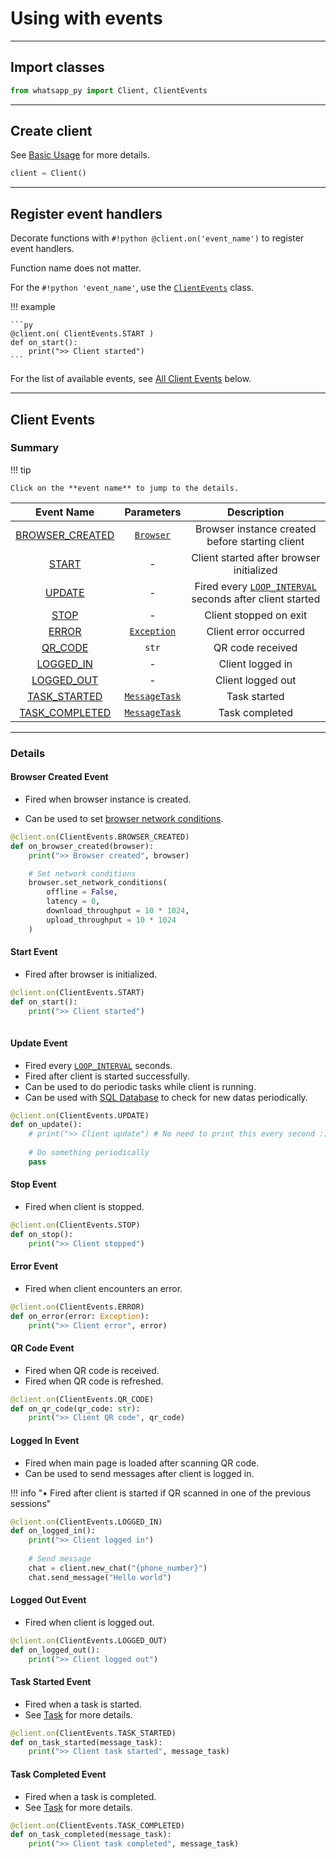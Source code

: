 # Using with events

---

## Import classes
```py
from whatsapp_py import Client, ClientEvents
```

---

## Create client
See [Basic Usage](./basic.md#create-client) for more details.
```py
client = Client()
```

---

## Register event handlers
Decorate functions with `#!python @client.on('event_name')` to register event handlers.

Function name does not matter.

For the `#!python 'event_name'`, use the [`ClientEvents`](/reference/client_events) class.

!!! example

    ```py
    @client.on( ClientEvents.START )
    def on_start():
        print(">> Client started")
    ```

For the list of available events, see [All Client Events](#all-client-events) below.

---
## Client Events

### Summary

!!! tip

    Click on the **event name** to jump to the details.

|                Event Name                 |                                 Parameters                                 |                                              Description                                              |
| :---------------------------------------: | :------------------------------------------------------------------------: | :---------------------------------------------------------------------------------------------------: |
| [BROWSER_CREATED](#browser-created-event) |                  [`Browser`](/reference/browser/#browser)                  |                            Browser instance created before starting client                            |
|           [START](#start-event)           |                                     -                                      |                               Client started after browser initialized                                |
|          [UPDATE](#update-event)          |                                     -                                      | Fired every [`LOOP_INTERVAL`](/reference/constants/#const.LOOP_INTERVAL) seconds after client started |
|            [STOP](#stop-event)            |                                     -                                      |                                        Client stopped on exit                                         |
|           [ERROR](#error-event)           | [`Exception`](https://docs.python.org/3/library/exceptions.html#Exception) |                                         Client error occurred                                         |
|         [QR_CODE](#qr-code-event)         |                                   `str`                                    |                                           QR code received                                            |
|       [LOGGED_IN](#logged-in-event)       |                                     -                                      |                                           Client logged in                                            |
|      [LOGGED_OUT](#logged-out-event)      |                                     -                                      |                                           Client logged out                                           |
|    [TASK_STARTED](#task-started-event)    |             [`MessageTask`](/reference/task/#task.MessageTask)             |                                             Task started                                              |
|  [TASK_COMPLETED](#task-completed-event)  |             [`MessageTask`](/reference/task/#task.MessageTask)             |                                            Task completed                                             |

---

### Details

#### Browser Created Event
* Fired when browser instance is created.

* Can be used to set [browser network conditions](/reference/browser/#browser.browser.Browser.set_network_conditions).

```py
@client.on(ClientEvents.BROWSER_CREATED)
def on_browser_created(browser):
    print(">> Browser created", browser)

    # Set network conditions
    browser.set_network_conditions(
        offline = False,
        latency = 0,
        download_throughput = 10 * 1024,
        upload_throughput = 10 * 1024
    )
```

#### Start Event
* Fired after browser is initialized.

```py
@client.on(ClientEvents.START)
def on_start():
    print(">> Client started")
 

```

#### Update Event
* Fired every [`LOOP_INTERVAL`](/reference/constants/#const.LOOP_INTERVAL) seconds.
* Fired after client is started successfully.
* Can be used to do periodic tasks while client is running.
* Can be used with [SQL Database](/usage/sql) to check for new datas periodically. 

```py
@client.on(ClientEvents.UPDATE)
def on_update():
    # print(">> Client update") # No need to print this every second :)
    
    # Do something periodically
    pass
```

#### Stop Event
* Fired when client is stopped.

```py
@client.on(ClientEvents.STOP)
def on_stop():
    print(">> Client stopped")
```

#### Error Event
* Fired when client encounters an error.

```py
@client.on(ClientEvents.ERROR)
def on_error(error: Exception):
    print(">> Client error", error)
```

#### QR Code Event
* Fired when QR code is received.
* Fired when QR code is refreshed.

```py
@client.on(ClientEvents.QR_CODE)
def on_qr_code(qr_code: str):
    print(">> Client QR code", qr_code)
```

#### Logged In Event
* Fired when main page is loaded after scanning QR code. 
* Can be used to send messages after client is logged in.

!!! info "• Fired after client is started if QR scanned in one of the previous sessions"

```py
@client.on(ClientEvents.LOGGED_IN)
def on_logged_in():
    print(">> Client logged in")
    
    # Send message
    chat = client.new_chat("{phone_number}")
    chat.send_message("Hello world")
```

#### Logged Out Event
* Fired when client is logged out.

```py
@client.on(ClientEvents.LOGGED_OUT)
def on_logged_out():
    print(">> Client logged out")
```

#### Task Started Event
* Fired when a task is started.
* See [Task](/reference/task) for more details.

```py
@client.on(ClientEvents.TASK_STARTED)
def on_task_started(message_task):
    print(">> Client task started", message_task)
```

#### Task Completed Event
* Fired when a task is completed.
* See [Task](/reference/task) for more details.

```py
@client.on(ClientEvents.TASK_COMPLETED)
def on_task_completed(message_task):
    print(">> Client task completed", message_task)
```
